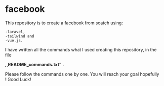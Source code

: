 # facebook 
This repository is to create a facebook from scatch using:

    -laravel, 
    -tailwind and 
    -vue.js.   
I have written all the commands what I used creating this repository, in the file 

**,,README_commands.txt"** . 

Please follow the commands one by one. You will reach your goal hopefully ! 
Good Luck!  